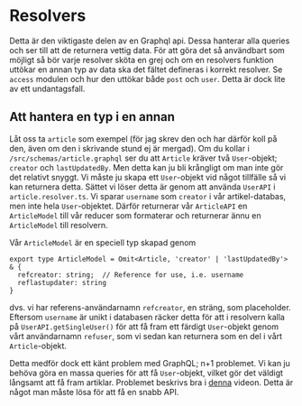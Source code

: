 # Resolvers

Detta är den viktigaste delen av en Graphql api. Dessa hanterar
alla queries och ser till att de returnera vettig data.
För att göra det så användbart som möjligt så bör varje resolver
sköta en grej och om en resolvers funktion uttökar en annan
typ av data ska det fältet defineras i korrekt resolver. Se
`access` modulen och hur den uttökar både `post` och `user`. Detta
är dock lite av ett undantagsfall.

## Att hantera en typ i en annan

Låt oss ta `article` som exempel (för jag skrev den och har därför koll på den, även om den i skrivande stund ej är mergad). Om du kollar i `/src/schemas/article.graphql` ser du att `Article` kräver två `User`-objekt; `creator` och `lastUpdatedBy`. Men detta kan ju bli krångligt om man inte gör det relativt snyggt. Vi måste ju skapa ett `User`-objekt vid något tillfälle så vi kan returnera detta. Sättet vi löser detta är genom att använda `UserAPI` i `article.resolver.ts`. Vi sparar `username` som `creator` i vår artikel-databas, men inte hela `User`-objektet. Därför returnerar vår `ArticleAPI` en `ArticleModel` till vår reducer som formaterar och returnerar ännu en `ArticleModel` till resolvern.

Vår `ArticleModel` är en speciell typ skapad genom

```
export type ArticleModel = Omit<Article, 'creator' | 'lastUpdatedBy'> & {
  refcreator: string;  // Reference for use, i.e. username
  reflastupdater: string
}
```

dvs. vi har referens-användarnamn `refcreator`, en sträng, som placeholder. Eftersom `username` är unikt i databasen räcker detta för att i resolvern kalla på `UserAPI.getSingleUser()` för att få fram ett färdigt `User`-objekt genom vårt användarnamn `refuser`, som vi sedan kan returnera som en del i vårt `Article`-objekt.

Detta medför dock ett känt problem med GraphQL; n+1 problemet. Vi kan ju behöva göra en massa queries för att få `User`-objekt, vilket gör det väldigt långsamt att få fram artiklar. Problemet beskrivs bra i [denna](https://youtu.be/uCbFMZYQbxE) videon. Detta är något man måste lösa för att få en snabb API.